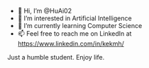 - 👋 Hi, I’m @HuAi02
- 👀 I’m interested in Artificial Intelligence
- 🌱 I’m currently learning Computer Science
- 📫 Feel free to reach me on LinkedIn at https://www.linkedin.com/in/kekmh/

<!---
HuAi02/HuAi02 is a ✨ special ✨ repository because its `README.md` (this file) appears on your GitHub profile.
You can click the Preview link to take a look at your changes.
--->
Just a humble student. Enjoy life.

